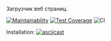 Загрузчик веб страниц.

[![Maintainability](https://api.codeclimate.com/v1/badges/7f6581267690f132f241/maintainability)](https://codeclimate.com/github/Vasya231/backend-project-lvl3/maintainability)
[![Test Coverage](https://api.codeclimate.com/v1/badges/7f6581267690f132f241/test_coverage)](https://codeclimate.com/github/Vasya231/backend-project-lvl3/test_coverage)
![CI](https://github.com/Vasya231/backend-project-lvl3/workflows/CI/badge.svg)

Installation:
[![asciicast](https://asciinema.org/a/kQSEXGe2HV6fX6r4TA351Bbuf.svg)](https://asciinema.org/a/kQSEXGe2HV6fX6r4TA351Bbuf)
